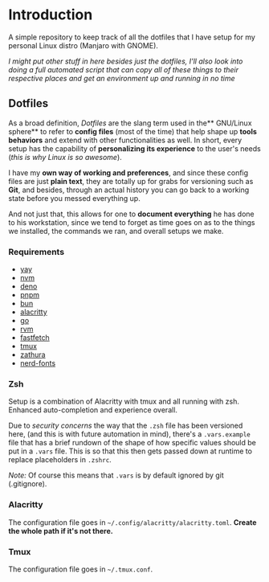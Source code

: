 # Introduction

A simple repository to keep track of all the dotfiles that I have setup for my
personal Linux distro (Manjaro with GNOME).

_I might put other stuff in here besides just the dotfiles, I'll also look into
doing a full automated script that can copy all of these things to their respective
places and get an environment up and running in no time_

## Dotfiles

As a broad definition, _Dotfiles_ are the slang term used in the** GNU/Linux sphere**
to refer to **config files** (most of the time) that help shape up **tools behaviors**
and extend with other functionalities as well. In short, every setup has the
capability of **personalizing its experience** to the user's needs (_this is why Linux
is so awesome_).

I have my **own way of working and preferences**, and since these config files are
just **plain text**, they are totally up for grabs for versioning such as **Git**,
and besides, through an actual history you can go back to a working state before
you messed everything up.

And not just that, this allows for one to **document everything** he has done to his
workstation, since we tend to forget as time goes on as to the things we installed,
the commands we ran, and overall setups we make.

### Requirements

- [yay](https://itsfoss.com/install-yay-arch-linux/)
- [nvm](https://github.com/nvm-sh/nvm?tab=readme-ov-file#installing-and-updating)
- [deno](https://docs.deno.com/runtime/getting_started/installation/)
- [pnpm](https://pnpm.io/installation)
- [bun](https://bun.com/docs/installation)
- [alacritty](https://github.com/alacritty/alacritty/blob/master/INSTALL.md)
- [go](https://go.dev/doc/install)
- [rvm](https://rvm.io/rvm/install)
- [fastfetch](https://itsfoss.com/install-yay-arch-linux/)
- [tmux](https://github.com/tmux/tmux/wiki/Installing)
- [zathura](https://archlinux.org/packages/extra/x86_64/zathura/)
- [nerd-fonts](https://archlinux.org/groups/any/nerd-fonts/)

### Zsh

Setup is a combination of Alacritty with tmux and all running with zsh. Enhanced
auto-completion and experience overall.

Due to _security concerns_ the way that the `.zsh` file has been versioned here,
(and this is with future automation in mind), there's a `.vars.example` file that
has a brief rundown of the shape of how specific values should be put in a `.vars`
file. This is so that this then gets passed down at runtime to replace placeholders
in `.zshrc`.

_Note:_ Of course this means that `.vars` is by default ignored by git (.gitignore).

### Alacritty

The configuration file goes in `~/.config/alacritty/alacritty.toml`. **Create the whole
path if it's not there.**

### Tmux

The configuration file goes in `~/.tmux.conf`.
